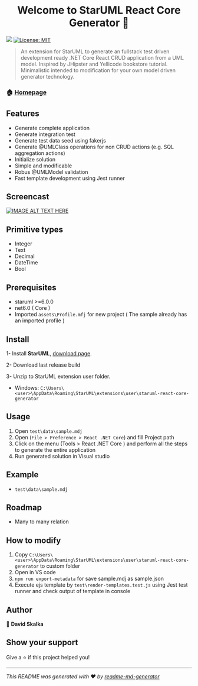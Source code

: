 <h1 align="center">Welcome to StarUML React Core Generator 👋</h1>
<p>
    <img src="https://img.shields.io/badge/staruml-%3E%3D6.0.0-blue.svg" />
  <a href="#" target="_blank">
    <img alt="License: MIT" src="https://img.shields.io/badge/License-MIT-yellow.svg" />
  </a>
</p>

> An extension for StarUML to generate an fullstack test driven development ready .NET Core React CRUD application from a UML model. Inspired by JHipster and Yellicode bookstore tutorial. Minimalistic intended to modification for your own model driven generator technology.

### 🏠 [Homepage](https://github.com/david-skalka/StarUML-React-Core-Generator)

## Features
- Generate complete application
- Generate integration test
- Generate test data seed using fakerjs
- Generate @UMLClass operations for non CRUD actions (e.g. SQL aggregation actions)
- Initialize solution
- Simple and modificable
- Robus @UMLModel validation
- Fast template development using Jest runner

## Screencast
[![IMAGE ALT TEXT HERE](https://img.youtube.com/vi/wPTYLHBJA1Q/0.jpg)](https://www.youtube.com/watch?v=wPTYLHBJA1Q)

## Primitive types
- Integer
- Text
- Decimal
- DateTime
- Bool

## Prerequisites

- staruml >=6.0.0
- net6.0 ( Core )
- Imported `assets\Profile.mfj` for new project ( The sample already has an imported profile )

## Install
1- Install **StarUML**,  [download page](http://staruml.io/download).

2- Download last release build

3- Unzip to StarUML extension user folder.

- Windows: `C:\Users\<user>\AppData\Roaming\StarUML\extensions\user\staruml-react-core-generator`

## Usage
1. Open `test\data\sample.mdj`
2. Open (`File > Preference > React .NET Core`) and fill Project path
3. Click on the menu (Tools > React .NET Core ) and perform all the steps to generate the entire application
4. Run generated solution in Visual studio

## Example
- `test\data\sample.mdj`

## Roadmap
- Many to many relation

## How to modify
1. Copy `C:\Users\<user>\AppData\Roaming\StarUML\extensions\user\staruml-react-core-generator` to custom folder
2. Open in VS code
3. `npm run export-metadata` for save sample.mdj as sample.json
4. Execute ejs template by `test\render-templates.test.js` using Jest test runner and check output of template in console

## Author

👤 **David Skalka**


## Show your support

Give a ⭐️ if this project helped you!

***
_This README was generated with ❤️ by [readme-md-generator](https://github.com/kefranabg/readme-md-generator)_
